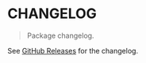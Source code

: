 # CHANGELOG

> Package changelog.

See [GitHub Releases](https://github.com/stdlib-js/array-typed/releases) for the changelog.